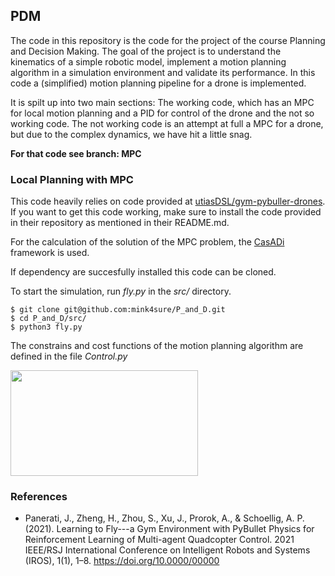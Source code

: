 ## PDM
The code in this repository is the code for the project of the course Planning and Decision Making. The goal of the project is to understand the kinematics of a simple robotic model, implement a motion planning algorithm in a simulation environment and validate its performance. In this code a (simplified) motion planning pipeline for a drone is implemented.

It is spilt up into two main sections: The working code, which has an MPC for
local motion planning and a PID for control of the drone and the not so working
code. The not working code is an attempt at full a MPC for a drone, but due to
the complex dynamics, we have hit a little snag. 

**For that code see branch: MPC**

### Local Planning with MPC
This code heavily relies on code provided at [utiasDSL/gym-pybuller-drones](https://github.com/utiasDSL/gym-pybullet-drones). If you want to get this code working, make sure to install the code provided in their repository as mentioned in their README.md.

For the calculation of the solution of the MPC problem, the [CasADi](https://web.casadi.org/) framework is used.

If dependency are succesfully installed this code can be cloned.

To start the simulation, run *fly.py* in the *src/* directory.  

```
$ git clone git@github.com:mink4sure/P_and_D.git
$ cd P_and_D/src/
$ python3 fly.py
```

The constrains and cost functions of the motion planning algorithm are defined in the file *Control.py*

<img src="https://github.com/mink4sure/P_and_D/blob/main/Drone_gif.gif" width="300" height="169" />

### References
- Panerati, J., Zheng, H., Zhou, S., Xu, J., Prorok, A., & Schoellig, A. P. (2021). Learning to Fly---a Gym Environment with PyBullet Physics for Reinforcement Learning of Multi-agent Quadcopter Control. 2021 IEEE/RSJ International Conference on Intelligent Robots and Systems (IROS), 1(1), 1–8. https://doi.org/10.0000/00000
